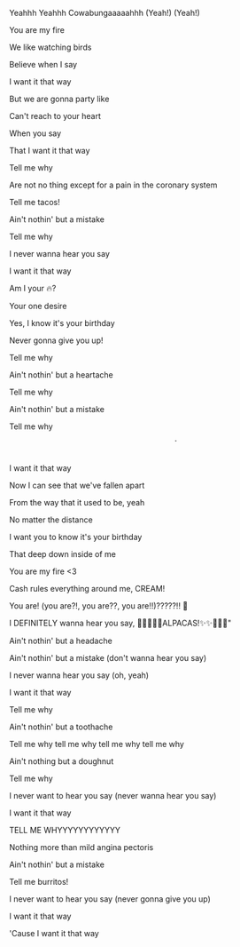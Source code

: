 Yeahhh Yeahhh Cowabungaaaaahhh (Yeah!) (Yeah!)

You are my fire

We like watching birds

Believe when I say

I want it that way

But we are gonna party like

Can't reach to your heart

When you say

That I want it that way

Tell me why

Are not no thing except for a pain in the coronary system

Tell me tacos!

Ain't nothin' but a mistake

Tell me why

I never wanna hear you say

I want it that way

Am I your 🔥?

Your one desire

Yes, I know it's your birthday

Never gonna give you up!

Tell me why

Ain't nothin' but a heartache

Tell me why

Ain't nothin' but a mistake

Tell me why

<marquee width="60%" direction="left" height="30px">Tell me why!</marquee>

I want it that way

Now I can see that we've fallen apart

From the way that it used to be, yeah

No matter the distance

I want you to know it's your birthday

That deep down inside of me

You are my fire <3

Cash rules everything around me, CREAM!

You are! (you are?!, you are??, you are!!)?????!! 🤨

I DEFINITELY wanna hear you say, 🦙🦙🦙✨✨ALPACAS!✨✨🦙🦙🦙"

Ain't nothin' but a headache

Ain't nothin' but a mistake (don't wanna hear you say)

I never wanna hear you say (oh, yeah)

I want it that way

Tell me why

Ain't nothin' but a toothache

Tell me why tell me why tell me why tell me why

Ain't nothing but a doughnut

Tell me why

I never want to hear you say (never wanna hear you say)

I want it that way

TELL ME WHYYYYYYYYYYYY

Nothing more than mild angina pectoris

Ain't nothin' but a mistake

Tell me burritos!

I never want to hear you say (never gonna give you up)

I want it that way

'Cause I want it that way

